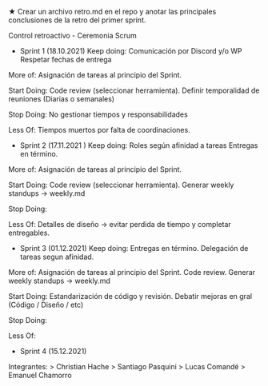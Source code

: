 ★ Crear un archivo retro.md en el repo y anotar las principales conclusiones de la retro del primer sprint.

Control retroactivo - Ceremonia Scrum

- Sprint 1 (18.10.2021)
Keep doing:
Comunicación por Discord y/o WP
Respetar fechas de entrega

More of:
Asignación de tareas al principio del Sprint.

Start Doing:
Code review (seleccionar herramienta).
Definir temporalidad de reuniones (Diarias o semanales)

Stop Doing:
No gestionar tiempos y responsabilidades

Less Of:
Tiempos muertos por falta de coordinaciones. 


- Sprint 2 (17.11.2021 )
Keep doing:
Roles según afinidad a tareas
Entregas en término.

More of:
Asignación de tareas al principio del Sprint.

Start Doing:
Code review (seleccionar herramienta).
Generar weekly standups -> weekly.md

Stop Doing:


Less Of:
Detalles de diseño -> evitar perdida de tiempo y completar entregables.


- Sprint 3 (01.12.2021)
Keep doing:
Entregas en término.
Delegación de tareas segun afinidad.

More of:
Asignación de tareas al principio del Sprint.
Code review.
Generar weekly standups -> weekly.md

Start Doing:
Estandarización de código y revisión.
Debatir mejoras en gral (Código / Diseño / etc)

Stop Doing:

Less Of:


- Sprint 4 (15.12.2021)


Integrantes:
    > Christian Hache
    > Santiago Pasquini
    > Lucas Comandé
    > Emanuel Chamorro